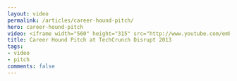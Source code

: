 ```yaml
---
layout: video
permalink: /articles/career-hound-pitch/
hero: career-hound-pitch
video: <iframe width="560" height="315" src="http://www.youtube.com/embed/ZyCO4jckA_U" frameborder="0" allowfullscreen></iframe>
title: Career Hound Pitch at TechCrunch Disrupt 2013
tags:
- video
- pitch
comments: false
---
```


<!-- <div class="hero">{% image posts/career-hound-pitch/hero.png %}</div> -->

<!-- <a href="http://careerhoundapp.com/">Career Hound</a> (TechCrunch Disrupt 2013) -->
